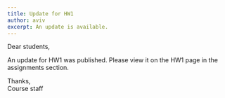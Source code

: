 ```yaml
---
title: Update for HW1
author: aviv
excerpt: An update is available.
---
```


Dear students,

An update for HW1 was published.
Please view it on the HW1 page in the assignments section.

Thanks,  
Course staff

